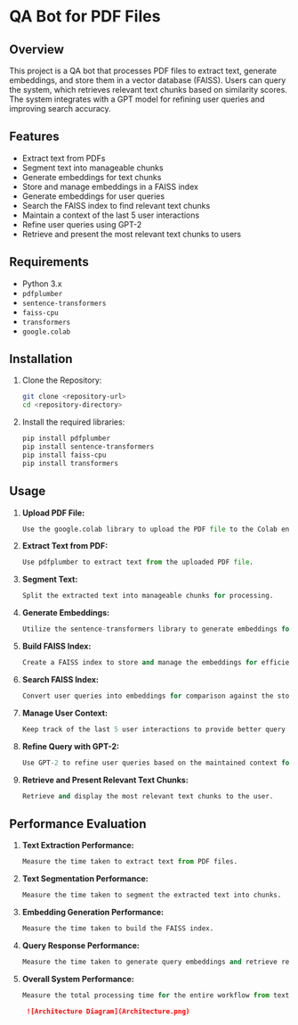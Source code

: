 # QA Bot for PDF Files

## Overview

This project is a QA bot that processes PDF files to extract text, generate embeddings, and store them in a vector database (FAISS). Users can query the system, which retrieves relevant text chunks based on similarity scores. The system integrates with a GPT model for refining user queries and improving search accuracy.

## Features

- Extract text from PDFs
- Segment text into manageable chunks
- Generate embeddings for text chunks
- Store and manage embeddings in a FAISS index
- Generate embeddings for user queries
- Search the FAISS index to find relevant text chunks
- Maintain a context of the last 5 user interactions
- Refine user queries using GPT-2
- Retrieve and present the most relevant text chunks to users

## Requirements

- Python 3.x
- `pdfplumber`
- `sentence-transformers`
- `faiss-cpu`
- `transformers`
- `google.colab`

## Installation

1. Clone the Repository:
    ```bash
    git clone <repository-url>
    cd <repository-directory>
    ```

2. Install the required libraries:
    ```bash
    pip install pdfplumber
    pip install sentence-transformers
    pip install faiss-cpu
    pip install transformers
    ```

## Usage

1. **Upload PDF File:**
    ```python
    Use the google.colab library to upload the PDF file to the Colab environment.
    ```

2. **Extract Text from PDF:**
    ```python
    Use pdfplumber to extract text from the uploaded PDF file.
    ```

3. **Segment Text:**
    ```python
    Split the extracted text into manageable chunks for processing.    
    ```

4. **Generate Embeddings:**
    ```python
    Utilize the sentence-transformers library to generate embeddings for the text chunks.
    ```

5. **Build FAISS Index:**
    ```python
    Create a FAISS index to store and manage the embeddings for efficient similarity search.
    ```

6. **Search FAISS Index:**
    ```python
    Convert user queries into embeddings for comparison against the stored text chunk embeddings.
    ```

7. **Manage User Context:**
    ```python
    Keep track of the last 5 user interactions to provide better query refinement.
    ```

8. **Refine Query with GPT-2:**
    ```python
    Use GPT-2 to refine user queries based on the maintained context for more accurate results.
     ```

9. **Retrieve and Present Relevant Text Chunks:**
    ```python
    Retrieve and display the most relevant text chunks to the user.    
    ```

## Performance Evaluation

1. **Text Extraction Performance:**
    ```python
    Measure the time taken to extract text from PDF files.
    ```

2. **Text Segmentation Performance:**
    ```python
    Measure the time taken to segment the extracted text into chunks.
    ```

3. **Embedding Generation Performance:**
    ```python
   Measure the time taken to build the FAISS index.
    ```

4. **Query Response Performance:**
    ```python
    Measure the time taken to generate query embeddings and retrieve results from the FAISS index.
    ```

5. **Overall System Performance:**
    ```python
    Measure the total processing time for the entire workflow from text extraction to query response.
     ```

   ```markdown
    ![Architecture Diagram](Architecture.png)
    ```
       
